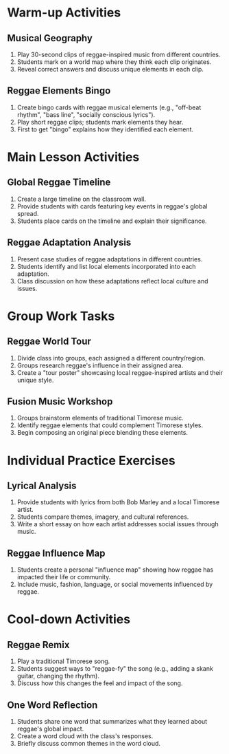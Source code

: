 # Warm-up Activities

## Musical Geography

1. Play 30-second clips of reggae-inspired music from different countries.
2. Students mark on a world map where they think each clip originates.
3. Reveal correct answers and discuss unique elements in each clip.

## Reggae Elements Bingo

1. Create bingo cards with reggae musical elements (e.g., "off-beat rhythm", "bass line", "socially conscious lyrics").
2. Play short reggae clips; students mark elements they hear.
3. First to get "bingo" explains how they identified each element.

# Main Lesson Activities

## Global Reggae Timeline

1. Create a large timeline on the classroom wall.
2. Provide students with cards featuring key events in reggae's global spread.
3. Students place cards on the timeline and explain their significance.

## Reggae Adaptation Analysis

1. Present case studies of reggae adaptations in different countries.
2. Students identify and list local elements incorporated into each adaptation.
3. Class discussion on how these adaptations reflect local culture and issues.

# Group Work Tasks

## Reggae World Tour

1. Divide class into groups, each assigned a different country/region.
2. Groups research reggae's influence in their assigned area.
3. Create a "tour poster" showcasing local reggae-inspired artists and their unique style.

## Fusion Music Workshop

1. Groups brainstorm elements of traditional Timorese music.
2. Identify reggae elements that could complement Timorese styles.
3. Begin composing an original piece blending these elements.

# Individual Practice Exercises

## Lyrical Analysis

1. Provide students with lyrics from both Bob Marley and a local Timorese artist.
2. Students compare themes, imagery, and cultural references.
3. Write a short essay on how each artist addresses social issues through music.

## Reggae Influence Map

1. Students create a personal "influence map" showing how reggae has impacted their life or community.
2. Include music, fashion, language, or social movements influenced by reggae.

# Cool-down Activities

## Reggae Remix

1. Play a traditional Timorese song.
2. Students suggest ways to "reggae-fy" the song (e.g., adding a skank guitar, changing the rhythm).
3. Discuss how this changes the feel and impact of the song.

## One Word Reflection

1. Students share one word that summarizes what they learned about reggae's global impact.
2. Create a word cloud with the class's responses.
3. Briefly discuss common themes in the word cloud.